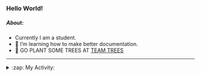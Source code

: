 ### Hello World!

##### About:
- Currently I am a student.
- 🌱 I’m learning how to make better documentation.
- 🌱 GO PLANT SOME TREES AT [TEAM TREES](https://teamtrees.org/)

---
<details>
  <summary>:zap: My Activity:</summary>
  
<!--START_SECTION:waka-->
![Code Time](http://img.shields.io/badge/Code%20Time-1%2C102%20hrs%2015%20mins-blue)

**I'm a Night 🦉** 

```text
🌞 Morning                1284 commits        ██░░░░░░░░░░░░░░░░░░░░░░░   08.84 % 
🌆 Daytime                5146 commits        █████████░░░░░░░░░░░░░░░░   35.44 % 
🌃 Evening                4182 commits        ███████░░░░░░░░░░░░░░░░░░   28.80 % 
🌙 Night                  3908 commits        ███████░░░░░░░░░░░░░░░░░░   26.91 % 
```
📅 **I'm Most Productive on Wednesday** 

```text
Monday                   2236 commits        ████░░░░░░░░░░░░░░░░░░░░░   15.40 % 
Tuesday                  1758 commits        ███░░░░░░░░░░░░░░░░░░░░░░   12.11 % 
Wednesday                3432 commits        ██████░░░░░░░░░░░░░░░░░░░   23.64 % 
Thursday                 1773 commits        ███░░░░░░░░░░░░░░░░░░░░░░   12.21 % 
Friday                   1444 commits        ██░░░░░░░░░░░░░░░░░░░░░░░   09.94 % 
Saturday                 1313 commits        ██░░░░░░░░░░░░░░░░░░░░░░░   09.04 % 
Sunday                   2564 commits        ████░░░░░░░░░░░░░░░░░░░░░   17.66 % 
```


📊 **This Week I Spent My Time On** 

```text
🔥 Editors: 
VS Code                  12 hrs 7 mins       █████████████████████████   100.00 % 

🐱‍💻 Projects: 
praise                   9 hrs 17 mins       ███████████████████░░░░░░   76.64 % 
CSF22                    2 hrs 12 mins       █████░░░░░░░░░░░░░░░░░░░░   18.22 % 
TEA-onboarding-bot       21 mins             █░░░░░░░░░░░░░░░░░░░░░░░░   02.89 % 
technocean-frontend      16 mins             █░░░░░░░░░░░░░░░░░░░░░░░░   02.25 % 
```


 Last Updated on 14/04/2023 16:08:55 UTC
<!--END_SECTION:waka-->
</details>
